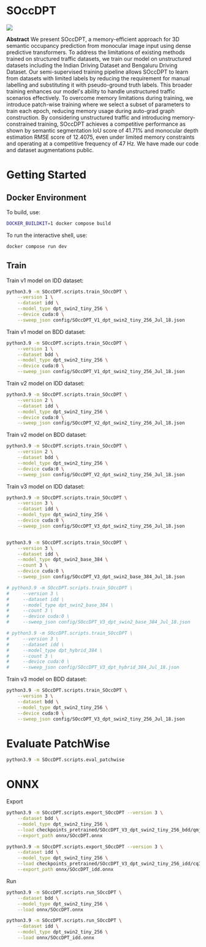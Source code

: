 # SOccDPT

<img src="media/demo.gif" />


<b>Abstract</b> We present SOccDPT, a memory-efficient approach for 3D semantic occupancy prediction from monocular image input using dense predictive transformers. To address the limitations of existing methods trained on structured traffic datasets, we train our model on unstructured datasets including the Indian Driving Dataset and Bengaluru Driving Dataset. Our semi-supervised training pipeline allows SOccDPT to learn from datasets with limited labels by reducing the requirement for manual labelling and substituting it with pseudo-ground truth labels. This broader training enhances our model's ability to handle unstructured traffic scenarios effectively. To overcome memory limitations during training, we introduce patch-wise training where we select a subset of parameters to train each epoch, reducing memory usage during auto-grad graph construction. By considering unstructured traffic and introducing memory-constrained training, SOccDPT achieves a competitive performance as shown by semantic segmentation IoU score of 41.71% and monocular depth estimation RMSE score of 12.4075, even under limited memory constraints and operating at a competitive frequency of 47 Hz. We have made our code and dataset augmentations public.


# Getting Started

## Docker Environment

To build, use:
```bash
DOCKER_BUILDKIT=1 docker compose build
```

To run the interactive shell, use:
```bash
docker compose run dev
```

## Train

Train v1 model on IDD dataset:
```bash
python3.9 -m SOccDPT.scripts.train_SOccDPT \
    --version 1 \
    --dataset idd \
    --model_type dpt_swin2_tiny_256 \
    --device cuda:0 \
    --sweep_json config/SOccDPT_V1_dpt_swin2_tiny_256_Jul_18.json
```

Train v1 model on BDD dataset:
```bash
python3.9 -m SOccDPT.scripts.train_SOccDPT \
    --version 1 \
    --dataset bdd \
    --model_type dpt_swin2_tiny_256 \
    --device cuda:0 \
    --sweep_json config/SOccDPT_V1_dpt_swin2_tiny_256_Jul_18.json
```

Train v2 model on IDD dataset:
```bash
python3.9 -m SOccDPT.scripts.train_SOccDPT \
    --version 2 \
    --dataset idd \
    --model_type dpt_swin2_tiny_256 \
    --device cuda:0 \
    --sweep_json config/SOccDPT_V2_dpt_swin2_tiny_256_Jul_18.json
```

Train v2 model on BDD dataset:
```bash
python3.9 -m SOccDPT.scripts.train_SOccDPT \
    --version 2 \
    --dataset bdd \
    --model_type dpt_swin2_tiny_256 \
    --device cuda:0 \
    --sweep_json config/SOccDPT_V2_dpt_swin2_tiny_256_Jul_18.json
```


Train v3 model on IDD dataset:
```bash
python3.9 -m SOccDPT.scripts.train_SOccDPT \
    --version 3 \
    --dataset idd \
    --model_type dpt_swin2_tiny_256 \
    --device cuda:0 \
    --sweep_json config/SOccDPT_V3_dpt_swin2_tiny_256_Jul_18.json


python3.9 -m SOccDPT.scripts.train_SOccDPT \
    --version 3 \
    --dataset idd \
    --model_type dpt_swin2_base_384 \
    --count 3 \
    --device cuda:0 \
    --sweep_json config/SOccDPT_V3_dpt_swin2_base_384_Jul_18.json

# python3.9 -m SOccDPT.scripts.train_SOccDPT \
#     --version 3 \
#     --dataset idd \
#     --model_type dpt_swin2_base_384 \
#     --count 3 \
#     --device cuda:0 \
#     --sweep_json config/SOccDPT_V3_dpt_swin2_base_384_Jul_18.json

# python3.9 -m SOccDPT.scripts.train_SOccDPT \
#     --version 3 \
#     --dataset idd \
#     --model_type dpt_hybrid_384 \
#     --count 3 \
#     --device cuda:0 \
#     --sweep_json config/SOccDPT_V3_dpt_hybrid_384_Jul_18.json
```

Train v3 model on BDD dataset:
```bash
python3.9 -m SOccDPT.scripts.train_SOccDPT \
    --version 3 \
    --dataset bdd \
    --model_type dpt_swin2_tiny_256 \
    --device cuda:0 \
    --sweep_json config/SOccDPT_V3_dpt_swin2_tiny_256_Jul_18.json
```

# Evaluate PatchWise

```bash
python3.9 -m SOccDPT.scripts.eval_patchwise
```

# ONNX

Export
```bash
python3.9 -m SOccDPT.scripts.export_SOccDPT --version 3 \
    --dataset bdd \
    --model_type dpt_swin2_tiny_256 \
    --load checkpoints_pretrained/SOccDPT_V3_dpt_swin2_tiny_256_bdd/qmjmgfu1/checkpoint_epoch_15.pth \
    --export_path onnx/SOccDPT.onnx

python3.9 -m SOccDPT.scripts.export_SOccDPT --version 3 \
    --dataset idd \
    --model_type dpt_swin2_tiny_256 \
    --load checkpoints_pretrained/SOccDPT_V3_dpt_swin2_tiny_256_idd/cq3j88p0/checkpoint_epoch_15.pth \
    --export_path onnx/SOccDPT_idd.onnx
```

Run
```bash
python3.9 -m SOccDPT.scripts.run_SOccDPT \
    --dataset bdd \
    --model_type dpt_swin2_tiny_256 \
    --load onnx/SOccDPT.onnx

python3.9 -m SOccDPT.scripts.run_SOccDPT \
    --dataset idd \
    --model_type dpt_swin2_tiny_256 \
    --load onnx/SOccDPT_idd.onnx
```